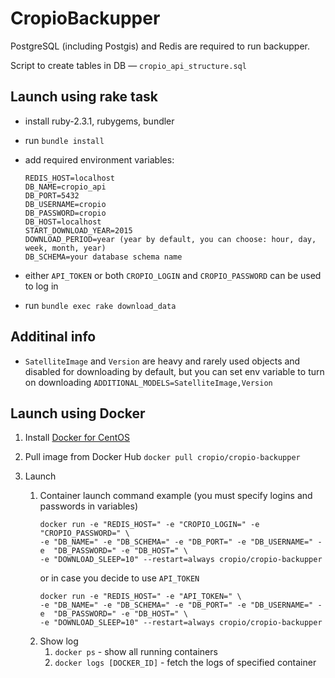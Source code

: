 # CropioBackupper
PostgreSQL (including Postgis) and Redis are required to run backupper.

Script to create tables in DB — `cropio_api_structure.sql`

## Launch using rake task
* install ruby-2.3.1, rubygems, bundler
* run `bundle install`
* add required environment variables:
  ```
  REDIS_HOST=localhost
  DB_NAME=cropio_api
  DB_PORT=5432
  DB_USERNAME=cropio
  DB_PASSWORD=cropio
  DB_HOST=localhost
  START_DOWNLOAD_YEAR=2015
  DOWNLOAD_PERIOD=year (year by default, you can choose: hour, day, week, month, year)
  DB_SCHEMA=your database schema name
  ```
* either `API_TOKEN` or both `CROPIO_LOGIN` and `CROPIO_PASSWORD` can be used to log in

* run `bundle exec rake download_data`

## Additinal info
* `SatelliteImage` and `Version` are heavy and rarely used objects and disabled for downloading by default, but you can set env variable to turn on downloading `ADDITIONAL_MODELS=SatelliteImage,Version`

## Launch using Docker

1. Install [Docker for CentOS](https://docs.docker.com/engine/installation/linux/centos/)

2. Pull image from Docker Hub
  `docker pull cropio/cropio-backupper`


3. Launch
   1. Container launch command example (you must specify logins and passwords in variables)
      ```
      docker run -e "REDIS_HOST=" -e "CROPIO_LOGIN=" -e "CROPIO_PASSWORD=" \
      -e "DB_NAME=" -e "DB_SCHEMA=" -e "DB_PORT=" -e "DB_USERNAME=" -e  "DB_PASSWORD=" -e "DB_HOST=" \
      -e "DOWNLOAD_SLEEP=10" --restart=always cropio/cropio-backupper
      ```
      or in case you decide to use `API_TOKEN`
      ```
      docker run -e "REDIS_HOST=" -e "API_TOKEN=" \
      -e "DB_NAME=" -e "DB_SCHEMA=" -e "DB_PORT=" -e "DB_USERNAME=" -e  "DB_PASSWORD=" -e "DB_HOST=" \
      -e "DOWNLOAD_SLEEP=10" --restart=always cropio/cropio-backupper
      ```
   2. Show log
      1. `docker ps` - show all running containers
      2. `docker logs [DOCKER_ID]` - fetch the logs of specified container
